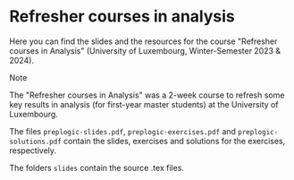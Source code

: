 # Refresher courses in analysis
Here you can find the slides and the resources for the course
"Refresher courses in Analysis" (University of Luxembourg, Winter-Semester 2023 & 2024).
> [!NOTE]
> The "Refresher courses in Analysis" was a 2-week course to refresh some key results in analysis (for first-year master students) at the University of Luxembourg.

The files ``preplogic-slides.pdf``, ``preplogic-exercises.pdf`` and
``preplogic-solutions.pdf`` contain the slides, exercises and solutions for the
exercises, respectively.

The folders ``slides`` contain the source .tex files.
